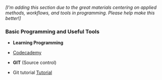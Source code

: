 _[I'm adding this section due to the great materials centering on applied methods, workflows, and tools in programming. Please help make this better!]_

### Basic Programming and Useful Tools

* **Learning Programming**

 * [Codecademy](http://www.codecademy.com/)

* **GIT** (Source control)

 * Git tutorial [Tutorial](http://gitimmersion.com/lab_01.html)
